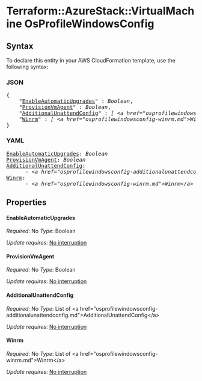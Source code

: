 # Terraform::AzureStack::VirtualMachine OsProfileWindowsConfig

## Syntax

To declare this entity in your AWS CloudFormation template, use the following syntax:

### JSON

<pre>
{
    "<a href="#enableautomaticupgrades" title="EnableAutomaticUpgrades">EnableAutomaticUpgrades</a>" : <i>Boolean</i>,
    "<a href="#provisionvmagent" title="ProvisionVmAgent">ProvisionVmAgent</a>" : <i>Boolean</i>,
    "<a href="#additionalunattendconfig" title="AdditionalUnattendConfig">AdditionalUnattendConfig</a>" : <i>[ &lt;a href=&#34;osprofilewindowsconfig-additionalunattendconfig.md&#34;&gt;AdditionalUnattendConfig&lt;/a&gt;, ... ]</i>,
    "<a href="#winrm" title="Winrm">Winrm</a>" : <i>[ &lt;a href=&#34;osprofilewindowsconfig-winrm.md&#34;&gt;Winrm&lt;/a&gt;, ... ]</i>
}
</pre>

### YAML

<pre>
<a href="#enableautomaticupgrades" title="EnableAutomaticUpgrades">EnableAutomaticUpgrades</a>: <i>Boolean</i>
<a href="#provisionvmagent" title="ProvisionVmAgent">ProvisionVmAgent</a>: <i>Boolean</i>
<a href="#additionalunattendconfig" title="AdditionalUnattendConfig">AdditionalUnattendConfig</a>: <i>
      - &lt;a href=&#34;osprofilewindowsconfig-additionalunattendconfig.md&#34;&gt;AdditionalUnattendConfig&lt;/a&gt;</i>
<a href="#winrm" title="Winrm">Winrm</a>: <i>
      - &lt;a href=&#34;osprofilewindowsconfig-winrm.md&#34;&gt;Winrm&lt;/a&gt;</i>
</pre>

## Properties

#### EnableAutomaticUpgrades

_Required_: No
_Type_: Boolean

_Update requires_: [No interruption](https://docs.aws.amazon.com/AWSCloudFormation/latest/UserGuide/using-cfn-updating-stacks-update-behaviors.html#update-no-interrupt)

#### ProvisionVmAgent

_Required_: No
_Type_: Boolean

_Update requires_: [No interruption](https://docs.aws.amazon.com/AWSCloudFormation/latest/UserGuide/using-cfn-updating-stacks-update-behaviors.html#update-no-interrupt)

#### AdditionalUnattendConfig

_Required_: No
_Type_: List of &lt;a href=&#34;osprofilewindowsconfig-additionalunattendconfig.md&#34;&gt;AdditionalUnattendConfig&lt;/a&gt;

_Update requires_: [No interruption](https://docs.aws.amazon.com/AWSCloudFormation/latest/UserGuide/using-cfn-updating-stacks-update-behaviors.html#update-no-interrupt)

#### Winrm

_Required_: No
_Type_: List of &lt;a href=&#34;osprofilewindowsconfig-winrm.md&#34;&gt;Winrm&lt;/a&gt;

_Update requires_: [No interruption](https://docs.aws.amazon.com/AWSCloudFormation/latest/UserGuide/using-cfn-updating-stacks-update-behaviors.html#update-no-interrupt)


